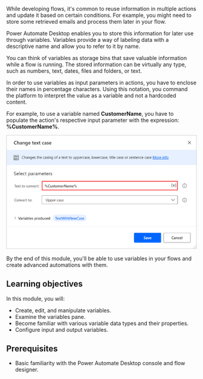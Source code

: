 While developing flows, it's common to reuse information in multiple actions and update it based on certain conditions. For example, you might need to store some retrieved emails and process them later in your flow. 

Power Automate Desktop enables you to store this information for later use through variables. Variables provide a way of labeling data with a descriptive name and allow you to refer to it by name. 

You can think of variables as storage bins that save valuable information while a flow is running. The stored information can be virtually any type, such as numbers, text, dates, files and folders, or text.

In order to use variables as input parameters in actions, you have to enclose their names in percentage characters. Using this notation, you command the platform to interpret the value as a variable and not a hardcoded content. 

For example, to use a variable named **CustomerName**, you have to populate the action's respective input parameter with the expression: **%CustomerName%**. 

![A variable used as an action parameter.](..\media\variables-precentage-notation.png)

By the end of this module, you'll be able to use variables in your flows and create advanced automations with them. 

## Learning objectives

In this module, you will:

- Create, edit, and manipulate variables.
- Examine the variables pane.
- Become familiar with various variable data types and their properties.
- Configure input and output variables.

## Prerequisites

- Basic familiarity with the Power Automate Desktop console and flow designer.